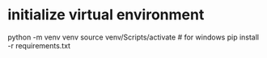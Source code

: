 # initialize virtual environment 
python -m venv venv 
source venv/Scripts/activate # for windows 
pip install -r requirements.txt 